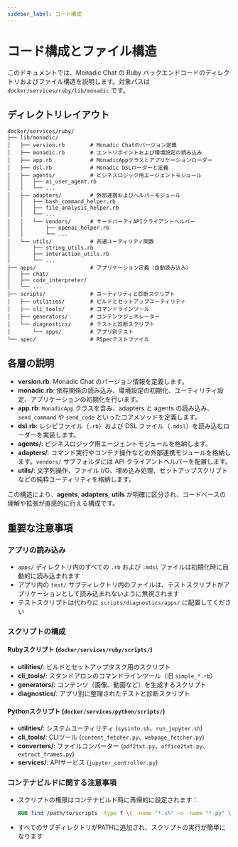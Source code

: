 ```yaml
---
sidebar_label: コード構成
---
```


# コード構成とファイル構造

このドキュメントでは、Monadic Chat の Ruby バックエンドコードのディレクトリおよびファイル構造を説明します。対象パスは `docker/services/ruby/lib/monadic` です。

## ディレクトリレイアウト

```text
docker/services/ruby/
├── lib/monadic/
│   ├── version.rb        # Monadic Chatのバージョン定義
│   ├── monadic.rb        # エントリポイントおよび環境設定の読み込み
│   ├── app.rb            # MonadicAppクラスとアプリケーションローダー
│   ├── dsl.rb            # Monadic DSLローダーと定義
│   ├── agents/           # ビジネスロジック用エージェントモジュール
│   │   ├── ai_user_agent.rb
│   │   └── ...
│   ├── adapters/         # 外部連携およびヘルパーモジュール
│   │   ├── bash_command_helper.rb
│   │   ├── file_analysis_helper.rb
│   │   └── ...
│   │   └── vendors/      # サードパーティAPIクライアントヘルパー
│   │       ├── openai_helper.rb
│   │       └── ...
│   └── utils/            # 共通ユーティリティ関数
│       ├── string_utils.rb
│       ├── interaction_utils.rb
│       └── ...
├── apps/                 # アプリケーション定義（自動読み込み）
│   ├── chat/
│   ├── code_interpreter/
│   └── ...
├── scripts/              # ユーティリティと診断スクリプト
│   ├── utilities/        # ビルドとセットアップユーティリティ
│   ├── cli_tools/        # コマンドラインツール
│   ├── generators/       # コンテンツジェネレーター
│   └── diagnostics/      # テストと診断スクリプト
│       └── apps/         # アプリ別テスト
└── spec/                 # RSpecテストファイル
```

## 各層の説明

- **version.rb**: Monadic Chat のバージョン情報を定義します。
- **monadic.rb**: 依存関係の読み込み、環境設定の初期化、ユーティリティ設定、アプリケーションの初期化を行います。
- **app.rb**: `MonadicApp` クラスを含み、adapters と agents の読み込み、`send_command` や `send_code` といったコアメソッドを定義します。
- **dsl.rb**: レシピファイル（`.rb`）および DSL ファイル（`.mdsl`）を読み込むローダーを実装します。
- **agents/**: ビジネスロジック用エージェントモジュールを格納します。
- **adapters/**: コマンド実行やコンテナ操作などの外部連携モジュールを格納します。`vendors/` サブフォルダには API クライアントヘルパーを配置します。
- **utils/**: 文字列操作、ファイル I/O、埋め込み処理、セットアップスクリプトなどの純粋ユーティリティを格納します。

この構造により、**agents**, **adapters**, **utils** が明確に区分され、コードベースの理解や拡張が直感的に行える構成です。

## 重要な注意事項

### アプリの読み込み
- `apps/` ディレクトリ内のすべての `.rb` および `.mdsl` ファイルは初期化時に自動的に読み込まれます
- アプリ内の `test/` サブディレクトリ内のファイルは、テストスクリプトがアプリケーションとして読み込まれないように無視されます
- テストスクリプトは代わりに `scripts/diagnostics/apps/` に配置してください

### スクリプトの構成

#### Rubyスクリプト (`docker/services/ruby/scripts/`)
- **utilities/**: ビルドとセットアップタスク用のスクリプト
- **cli_tools/**: スタンドアロンのコマンドラインツール（旧 `simple_*.rb`）
- **generators/**: コンテンツ（画像、動画など）を生成するスクリプト
- **diagnostics/**: アプリ別に整理されたテストと診断スクリプト

#### Pythonスクリプト (`docker/services/python/scripts/`)
- **utilities/**: システムユーティリティ (`sysinfo.sh`、`run_jupyter.sh`)
- **cli_tools/**: CLIツール (`content_fetcher.py`、`webpage_fetcher.py`)
- **converters/**: ファイルコンバーター (`pdf2txt.py`、`office2txt.py`、`extract_frames.py`)
- **services/**: APIサービス (`jupyter_controller.py`)

### コンテナビルドに関する注意事項
- スクリプトの権限はコンテナビルド時に再帰的に設定されます：
  ```dockerfile
  RUN find /path/to/scripts -type f \( -name "*.sh" -o -name "*.py" \) -exec chmod +x {} \;
  ```
- すべてのサブディレクトリがPATHに追加され、スクリプトの実行が簡単になります